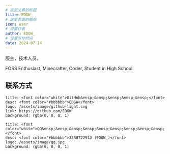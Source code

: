 ```yaml
---
# 这是文章的标题
title: EDGW_
# 这是页面的图标
icon: user
# 设置作者
author: EDGW_
# 设置写作时间
date: 2024-07-14
---
```


服主，技术人员。

FOSS Enthusiast, Minecrafter, Coder, Student in High School. 


<!-- more -->

## 联系方式

  ```component VPCard
  title: <font color="white">GitHub&ensp;&ensp;&ensp;&ensp;&ensp;</font>
  desc: <font color="#bbbbbb">EDGW</font>
  logo: /assets/image/github-light.svg
  link: https://github.com/EDGW
  background: rgba(0, 0, 0, 1)
  ```
  ```component VPCard
  title: <font color="white">QQ&ensp;&ensp;&ensp;&ensp;&ensp;&ensp;&ensp;&ensp;&ensp;</font>
  desc: <font color="#bbbbbb">3538722943 (EDGW_)</font>
  logo: /assets/image/qq.jpg
  background: rgba(0, 0, 0, 1)
  ```